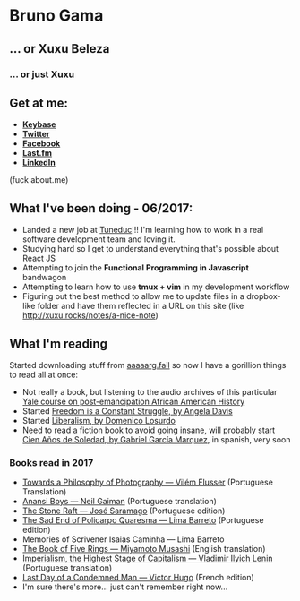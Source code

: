 <!--
title: YES HE DOES!!!
author: Bruno Gama
date: February 23, 2017
-->

**Bruno <span class="blue-text">Gama</span>**
==============

... or Xuxu <span class="blue-text">Beleza</span>
------------------

### ... or just <span class="blue-text">Xuxu</span>

## Get at me:

* [**Keybase**](https://keybase.io/xuxublz)
* [**Twitter**](https://twitter.com/xuxu_blz)
* [**Facebook**](https://facebook.com/xuxubeleza)
* [**Last.fm**](https://www.last.fm/user/xuxu_beleza)
* [**LinkedIn**](https://www.linkedin.com/in/bruno-gama-71312819/)

(fuck about.me)

## **What I've been doing** - <span class="pink-text">06/2017</span>:

* Landed a new job at [Tuneduc](http://tuneduc.com.br)!!! I'm learning how to work in a real software development team and loving it.
* Studying hard so I get to understand everything that's possible about React JS
* Attempting to join the <span class="green-text">**Functional Programming in Javascript**</span> bandwagon
* Attempting to learn how to use <span class="purple-text">**tmux + vim**</span> in my development workflow
* Figuring out the best method to allow me to update files in a dropbox-like folder and have them reflected in a URL on this site (like http://xuxu.rocks/notes/a-nice-note)

## What I'm reading

Started downloading stuff from [aaaaarg.fail](http://aaaaarg.fail) so now I have a gorillion things to read all at once:

* Not really a book, but listening to the audio archives of this particular [Yale course on post-emancipation African American History](http://oyc.yale.edu/african-american-studies/afam-162#syllabus)
* Started [Freedom is a Constant Struggle, by Angela Davis](https://www.amazon.com/Freedom-Constant-Struggle-Palestine-Foundations/dp/1608465640)
* Started [Liberalism, by Domenico Losurdo](http://www.goodreads.com/book/show/9670246-liberalism)
* Need to read a fiction book to avoid going insane, will probably start [Cien Años de Soledad, by Gabriel García Marquez](https://www.amazon.com/soledad-Spanish-Gabriel-Garc%C3%ADa-M%C3%A1rquez/dp/0307474720), in spanish, very soon

### Books read in 2017

* [Towards a Philosophy of Photography — Vilém Flusser](https://www.amazon.com/Towards-Philosophy-Photography-Vilem-Flusser/dp/1861890761) (Portuguese Translation)
* [Anansi Boys — Neil Gaiman](https://www.amazon.com/Anansi-Boys-Neil-Gaiman/dp/0060515198) (Portuguese translation)
* [The Stone Raft — José Saramago](https://www.amazon.com/Stone-Raft-Jose-Saramago/dp/0156004011) (Portuguese edition)
* [The Sad End of Policarpo Quaresma — Lima Barreto](https://www.amazon.com/Sad-End-Policarpo-Quaresma/dp/0141395702) (Portuguese edition)
* Memories of Scrivener Isaias Caminha — Lima Barreto
* [The Book of Five Rings — Miyamoto Musashi](https://www.amazon.com/Book-Five-Rings-Miyamoto-Musashi/dp/1590302486) (English translation)
* [Imperialism, the Highest Stage of Capitalism — Vladimir Ilyich Lenin](https://www.marxists.org/archive/lenin/works/1916/imp-hsc/) (Portuguese translation)
* [Last Day of a Condemned Man — Victor Hugo](https://www.amazon.com/Last-Day-Condemned-Man/dp/1603863869) (French edition)
* I'm sure there's more... just can't remember right now...